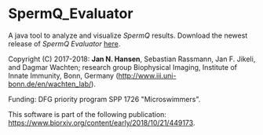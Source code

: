 # SpermQ_Evaluator

A java tool to analyze and visualize *SpermQ* results. Download the newest release of *SpermQ Evaluator* [here](https://github.com/IIIImaging/SpermQ_Evaluator/releases).

Copyright (C) 2017-2018: <b>Jan N. Hansen</b>, Sebastian Rassmann, Jan F. Jikeli, and Dagmar Wachten; research group Biophysical Imaging, Institute of Innate Immunity, Bonn, Germany (http://www.iii.uni-bonn.de/en/wachten_lab/). 

Funding: DFG priority program SPP 1726 "Microswimmers".

This software is part of the following publication: https://www.biorxiv.org/content/early/2018/10/21/449173.
